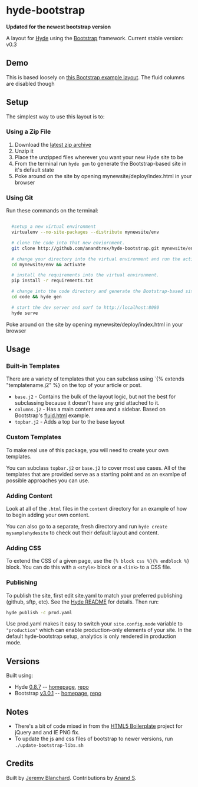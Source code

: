 # hyde-bootstrap

**Updated for the newest bootstrap version**

A layout for [Hyde][hyde] using the [Bootstrap][bootstrap] framework.
Current stable version: v0.3

## Demo
This is based loosely on [this Bootstrap example layout][bootstrap_template]. The fluid columns are
disabled though


## Setup
The simplest way to use this layout is to:

### Using a Zip File
  1. Download the [latest zip archive](https://github.com/anandtrex/hyde-bootstrap/zipball/master)
  2. Unzip it
  3. Place the unzipped files wherever you want your new Hyde site to be
  4. From the terminal run `hyde gen` to generate the Bootstrap-based site in it's default state
  5. Poke around on the site by opening mynewsite/deploy/index.html in your browser

### Using Git

Run these commands on the terminal:

```bash

  #setup a new virtual environment
  virtualenv --no-site-packages --distribute mynewsite/env

  # clone the code into that new enviornment.
  git clone http://github.com/anandtrex/hyde-bootstrap.git mynewsite/env/code

  # change your directory into the virtual environment and run the activate command.
  cd mynewsite/env && activate

  # install the requirements into the virtual environment.
  pip install -r requirements.txt

  # change into the code directory and generate the Bootstrap-based site in it's default state
  cd code && hyde gen

  # start the dev server and surf to http://localhost:8080
  hyde serve
```
Poke around on the site by opening mynewsite/deploy/index.html in your browser


## Usage
### Built-in Templates

There are a variety of templates that you can subclass using `{% extends "templatename.j2" %} on the top of your article
or post.

  * `base.j2` - Contains the bulk of the layout logic, but not the best for subclassing because it doesn't have any grid attached to it.
  * `columns.j2` - Has a main content area and a sidebar. Based on Bootstrap's [fluid.html][bootstrap_template] example.
  * `topbar.j2` - Adds a top bar to the base layout

### Custom Templates
To make real use of this package, you will need to create your own templates.

You can subclass `topbar.j2` or `base.j2` to cover most use cases. All of the templates that are provided serve as a
starting point and as an examlpe of possible approaches you can use.

### Adding Content
Look at all of the `.html` files in the `content` directory for an example of how to begin adding your own content.

You can also go to a separate, fresh directory and run `hyde create mysamplehydesite` to check out their default layout
and content.

### Adding CSS
To extend the CSS of a given page, use the `{% block css %}{% endblock %}` block. You can do this with a `<style>` block
or a `<link>` to a CSS file.

### Publishing
To publish the site, first edit site.yaml to match your preferred publishing (github, sftp, etc). See the
[Hyde README](https://github.com/hyde/hyde/blob/master/README.rst) for details. Then run:

```bash
hyde publish -c prod.yaml
```

Use prod.yaml makes it easy to switch your `site.config.mode` variable to `"production"` which can enable production-only
elements of your site. In the default hyde-bootstrap setup, analytics is only rendered in production mode.

## Versions
Built using:

  * Hyde [0.8.7](http://github.com/hyde/hyde/tree/696adac061ff040d5c5be1c629c94975c146f32a) -- [homepage][hyde], [repo](http://github.com/hyde/hyde)
  * Bootstrap [v3.0.1](https://github.com/twbs/bootstrap) -- [homepage][bootstrap], [repo](http://github.com/twitter/bootstrap/)


## Notes
* There's a bit of code mixed in from the [HTML5 Boilerplate](http://html5boilerplate.com/) project for jQuery and and IE PNG fix.
* To update the js and css files of bootstrap to newer versions, run `./update-bootstrap-libs.sh`


## Credits
Built by [Jeremy Blanchard](http://blanchardjeremy.com).
Contributions by [Anand S](https://github.com/anandtrex).

[hyde]: http://hyde.github.com/
[bootstrap]: http://getbootstrap.com/
[bootstrap_template]: http://twitter.github.io/bootstrap/examples/fluid.html
